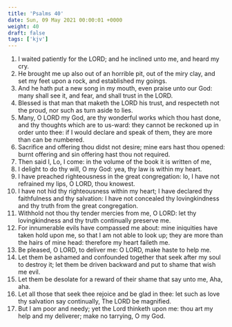 ```yaml
---
title: 'Psalms 40'
date: Sun, 09 May 2021 00:00:01 +0000
weight: 40
draft: false
tags: ['kjv'] 
---
```


1. I waited patiently for the LORD; and he inclined unto me, and heard my cry.
2. He brought me up also out of an horrible pit, out of the miry clay, and set my feet upon a rock, and established my goings.
3. And he hath put a new song in my mouth, even praise unto our God: many shall see it, and fear, and shall trust in the LORD.
4. Blessed is that man that maketh the LORD his trust, and respecteth not the proud, nor such as turn aside to lies.
5. Many, O LORD my God, are thy wonderful works which thou hast done, and thy thoughts which are to us-ward: they cannot be reckoned up in order unto thee: if I would declare and speak of them, they are more than can be numbered.
6. Sacrifice and offering thou didst not desire; mine ears hast thou opened: burnt offering and sin offering hast thou not required.
7. Then said I, Lo, I come: in the volume of the book it is written of me,
8. I delight to do thy will, O my God: yea, thy law is within my heart.
9. I have preached righteousness in the great congregation: lo, I have not refrained my lips, O LORD, thou knowest.
10. I have not hid thy righteousness within my heart; I have declared thy faithfulness and thy salvation: I have not concealed thy lovingkindness and thy truth from the great congregation.
11. Withhold not thou thy tender mercies from me, O LORD: let thy lovingkindness and thy truth continually preserve me.
12. For innumerable evils have compassed me about: mine iniquities have taken hold upon me, so that I am not able to look up; they are more than the hairs of mine head: therefore my heart faileth me.
13. Be pleased, O LORD, to deliver me: O LORD, make haste to help me.
14. Let them be ashamed and confounded together that seek after my soul to destroy it; let them be driven backward and put to shame that wish me evil.
15. Let them be desolate for a reward of their shame that say unto me, Aha, aha.
16. Let all those that seek thee rejoice and be glad in thee: let such as love thy salvation say continually, The LORD be magnified.
17. But I am poor and needy; yet the Lord thinketh upon me: thou art my help and my deliverer; make no tarrying, O my God.
